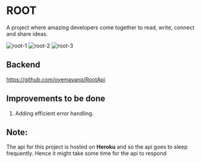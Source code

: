 # ROOT
A project where amazing developers come together to read, write, connect and share ideas.

![root-1](https://user-images.githubusercontent.com/64739048/149936300-7e68d92b-2226-41c7-996d-315ddeb46749.png)
![root-2](https://user-images.githubusercontent.com/64739048/149936327-dd1a8f00-52a4-402e-8e46-cfd4a3513f7b.png)
![root-3](https://user-images.githubusercontent.com/64739048/149936339-54aab960-fc6e-4874-84b2-ab943ee44a1d.png)

## Backend
https://github.com/oyemayanq/RootApi


## Improvements to be done
1. Adding efficient error handling.

## Note:
   The api for this project is hosted on **Heroku** and so the api goes to sleep frequently. Hence it might take some time for the api      to respond
